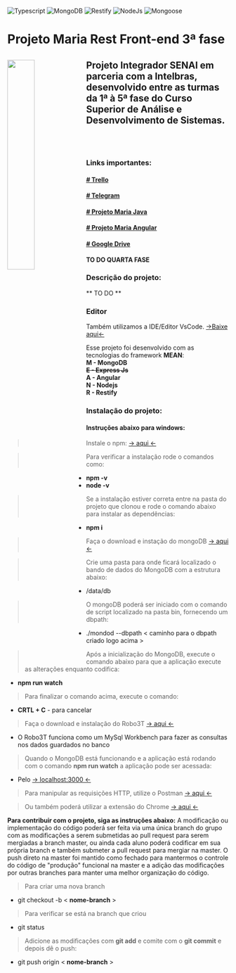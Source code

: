 ![Typescript](https://img.shields.io/badge/Typescript-3.0.3-green.svg)
![MongoDB](https://img.shields.io/badge/MongoDB-3.1.4-green.svg)
![Restify](https://img.shields.io/badge/Restify-6.3.4-green.svg)
![NodeJs](https://img.shields.io/badge/NodeJs-8.11.4-green.svg)
![Mongoose](https://img.shields.io/badge/Mongoose-4.13.9-green.svg)

# Projeto Maria Rest Front-end 3ª fase

<h2>
  <img align="left" src="https://cardinalsblog.adw.org/wp-content/uploads/sites/3/2013/05/mothers-day-blog.jpg" width="35%">
  Projeto Integrador SENAI em parceria com a Intelbras, desenvolvido entre as turmas da 1ª à 5ª fase do Curso Superior de Análise e Desenvolvimento de Sistemas.
</h2>
</br>
</br>

### Links importantes:
#### [ # Trello ](https://trello.com/b/TcyF5XC3/3-fase)
#### [ # Telegram ](https://t.me/joinchat/G-7HHFBtas9geUzThI5TVQ)
#### [ # Projeto Maria Java ](https://github.com/senaisc-florianopolis/projeto-maria)
#### [ # Projeto Maria Angular ](https://github.com/gabrielsegalla/Projeto-Base)
#### [ # Google Drive ](https://drive.google.com/drive/folders/1D-q5BeU-gfoT5DuxaNYGkkIB1ICzTSbi?usp=sharing)
**TO DO QUARTA FASE**

### Descrição do projeto: 
** TO DO **

### Editor
Também utilizamos a IDE/Editor VsCode. [->Baixe aqui<-](https://code.visualstudio.com/Download)

Esse projeto foi desenvolvido com as tecnologias do framework **MEAN**:</br>
**M - MongoDB**</br>
~~**E - Express Js**~~</br>
**A - Angular**</br>
**N - Nodejs**</br>
**R - Restify**</br>

### Instalação do projeto:

#### Instruções abaixo para **windows**:

> Instale o npm: [-> aqui <-](https://www.npmjs.com/get-npm)

>Para verificar a instalação rode o comandos como:
- **npm -v**
- **node -v**

> Se a instalação estiver correta entre na pasta do projeto que clonou e rode o comando abaixo para instalar as dependências:
- **npm i**

> Faça o download e instação do mongoDB [-> aqui <-](https://www.mongodb.com/download-center?jmp=nav#community)

> Crie uma pasta para onde ficará localizado o bando de dados do MongoDB com a estrutura abaixo:
- /data/db

> O mongoDB poderá ser iniciado com o comando de script localizado na pasta bin, fornecendo um dbpath:
- ./mondod --dbpath < caminho para o dbpath criado logo acima >

> Após a inicialização do MongoDB, execute o comando abaixo para que a aplicação execute as alterações enquanto codifica:
- **npm run watch**

> Para finalizar o comando acima, execute o comando:
- **CRTL + C** - para cancelar

> Faça o download e instalação do Robo3T [-> aqui <-](https://robomongo.org/download)
- O Robo3T funciona como um MySql Workbench para fazer as consultas nos dados guardados no banco

> Quando o MongoDB está funcionando e a aplicação está rodando com o comando **npm run watch** a aplicação pode ser acessada:
- Pelo [-> localhost:3000 <-](http://localhost:3000)

> Para manipular as requisições HTTP, utilize o Postman [-> aqui <-](https://www.getpostman.com/apps)

> Ou também poderá utilizar a extensão do Chrome [ -> aqui <- ](https://chrome.google.com/webstore/detail/restlet-client-rest-api-t/aejoelaoggembcahagimdiliamlcdmfm)

**Para contribuir com o projeto, siga as instruções abaixo:**
A modificação ou implementação do código poderá ser feita via uma única branch do grupo com as modificações a serem submetidas ao pull request para serem mergiadas a branch master, ou ainda cada aluno poderá codificar em sua própria branch e também submeter a pull request para mergiar na master. O push direto na master foi mantido como fechado para mantermos o controle do código de "produção" funcional na master e a adição das modificações por outras branches para manter uma melhor organização do código.


> Para criar uma nova branch
- git checkout -b < **nome-branch** >
> Para verificar se está na branch que criou
- git status 
> Adicione as modificações com **git add** e comite com o **git commit** e depois dê o push:
- git push origin < **nome-branch** >